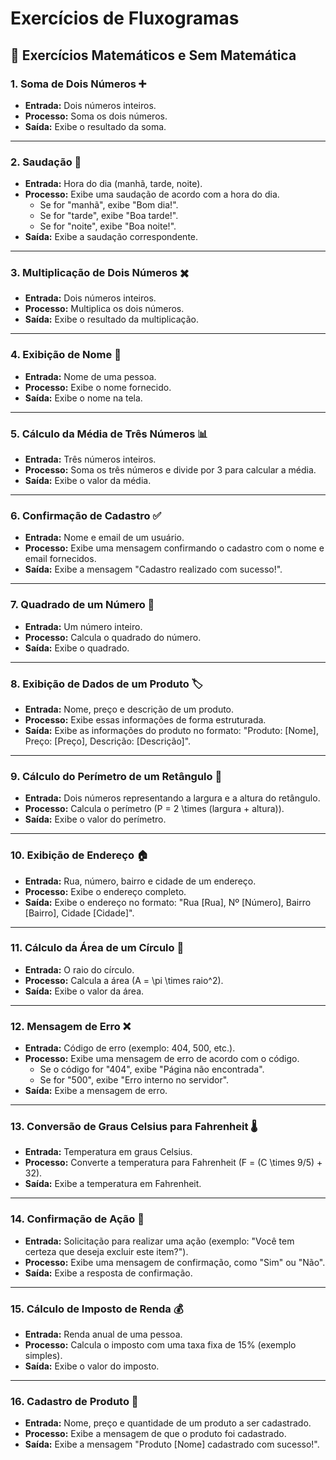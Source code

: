 # Exercícios de Fluxogramas

## 🧮 Exercícios Matemáticos e Sem Matemática

### 1. **Soma de Dois Números** ➕
- **Entrada:** Dois números inteiros.
- **Processo:** Soma os dois números.
- **Saída:** Exibe o resultado da soma.

---

### 2. **Saudação** 👋
- **Entrada:** Hora do dia (manhã, tarde, noite).
- **Processo:** Exibe uma saudação de acordo com a hora do dia.
  - Se for "manhã", exibe "Bom dia!".
  - Se for "tarde", exibe "Boa tarde!".
  - Se for "noite", exibe "Boa noite!".
- **Saída:** Exibe a saudação correspondente.

---

### 3. **Multiplicação de Dois Números** ✖️
- **Entrada:** Dois números inteiros.
- **Processo:** Multiplica os dois números.
- **Saída:** Exibe o resultado da multiplicação.

---

### 4. **Exibição de Nome** 📝
- **Entrada:** Nome de uma pessoa.
- **Processo:** Exibe o nome fornecido.
- **Saída:** Exibe o nome na tela.

---

### 5. **Cálculo da Média de Três Números** 📊
- **Entrada:** Três números inteiros.
- **Processo:** Soma os três números e divide por 3 para calcular a média.
- **Saída:** Exibe o valor da média.

---

### 6. **Confirmação de Cadastro** ✅
- **Entrada:** Nome e email de um usuário.
- **Processo:** Exibe uma mensagem confirmando o cadastro com o nome e email fornecidos.
- **Saída:** Exibe a mensagem "Cadastro realizado com sucesso!".

---

### 7. **Quadrado de um Número** 🔲
- **Entrada:** Um número inteiro.
- **Processo:** Calcula o quadrado do número.
- **Saída:** Exibe o quadrado.

---

### 8. **Exibição de Dados de um Produto** 🏷️
- **Entrada:** Nome, preço e descrição de um produto.
- **Processo:** Exibe essas informações de forma estruturada.
- **Saída:** Exibe as informações do produto no formato: "Produto: [Nome], Preço: [Preço], Descrição: [Descrição]".

---

### 9. **Cálculo do Perímetro de um Retângulo** 📐
- **Entrada:** Dois números representando a largura e a altura do retângulo.
- **Processo:** Calcula o perímetro \(P = 2 \times (largura + altura)\).
- **Saída:** Exibe o valor do perímetro.

---

### 10. **Exibição de Endereço** 🏠
- **Entrada:** Rua, número, bairro e cidade de um endereço.
- **Processo:** Exibe o endereço completo.
- **Saída:** Exibe o endereço no formato: "Rua [Rua], Nº [Número], Bairro [Bairro], Cidade [Cidade]".

---

### 11. **Cálculo da Área de um Círculo** 🔵
- **Entrada:** O raio do círculo.
- **Processo:** Calcula a área \(A = \pi \times raio^2\).
- **Saída:** Exibe o valor da área.

---

### 12. **Mensagem de Erro** ❌
- **Entrada:** Código de erro (exemplo: 404, 500, etc.).
- **Processo:** Exibe uma mensagem de erro de acordo com o código.
  - Se o código for "404", exibe "Página não encontrada".
  - Se for "500", exibe "Erro interno no servidor".
- **Saída:** Exibe a mensagem de erro.

---

### 13. **Conversão de Graus Celsius para Fahrenheit** 🌡️
- **Entrada:** Temperatura em graus Celsius.
- **Processo:** Converte a temperatura para Fahrenheit \(F = (C \times 9/5) + 32\).
- **Saída:** Exibe a temperatura em Fahrenheit.

---

### 14. **Confirmação de Ação** 🔄
- **Entrada:** Solicitação para realizar uma ação (exemplo: "Você tem certeza que deseja excluir este item?").
- **Processo:** Exibe uma mensagem de confirmação, como "Sim" ou "Não".
- **Saída:** Exibe a resposta de confirmação.

---

### 15. **Cálculo de Imposto de Renda** 💰
- **Entrada:** Renda anual de uma pessoa.
- **Processo:** Calcula o imposto com uma taxa fixa de 15% (exemplo simples).
- **Saída:** Exibe o valor do imposto.

---

### 16. **Cadastro de Produto** 🛒
- **Entrada:** Nome, preço e quantidade de um produto a ser cadastrado.
- **Processo:** Exibe a mensagem de que o produto foi cadastrado.
- **Saída:** Exibe a mensagem "Produto [Nome] cadastrado com sucesso!".


